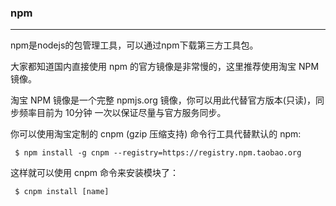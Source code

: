 ### npm 
***
npm是nodejs的包管理工具，可以通过npm下载第三方工具包。 

大家都知道国内直接使用 npm 的官方镜像是非常慢的，这里推荐使用淘宝 NPM 镜像。

淘宝 NPM 镜像是一个完整 npmjs.org 镜像，你可以用此代替官方版本(只读)，同步频率目前为 10分钟 一次以保证尽量与官方服务同步。

你可以使用淘宝定制的 cnpm (gzip 压缩支持) 命令行工具代替默认的 npm:

``` 
 $ npm install -g cnpm --registry=https://registry.npm.taobao.org
```

这样就可以使用 cnpm 命令来安装模块了：
```
 $ cnpm install [name]
```
